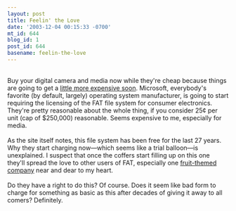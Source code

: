 ```yaml
---
layout: post
title: Feelin' the Love
date: '2003-12-04 00:15:33 -0700'
mt_id: 644
blog_id: 1
post_id: 644
basename: feelin-the-love
---
```

<br />Buy your digital camera and media now while they're cheap because things are going to get a <a href="http://www.microsoft.com/mscorp/ip/tech/fat.asp">little more expensive soon</a>. Microsoft, everybody's favorite (by default, largely) operating system manufacturer, is going to start requiring the licensing of the FAT file system for consumer electronics. They're pretty reasonable about the whole thing, if you consider 25&#xA2; per unit (cap of $250,000) reasonable. Seems expensive to me, especially for media.<br /><br />As the site itself notes, this file system has been free for the last 27 years. Why they start charging now&#x2014;which seems like a trial balloon&#x2014;is unexplained. I suspect that once the coffers start filling up on this one they'll spread the love to other users of FAT, especially one <a href="http://www.apple.com/">fruit-themed company</a> near and dear to my heart.<br /><br />Do they have a right to do this? Of course. Does it seem like bad form to charge for something as basic as this after decades of giving it away to all comers? Definitely.<br /><br /><br />
